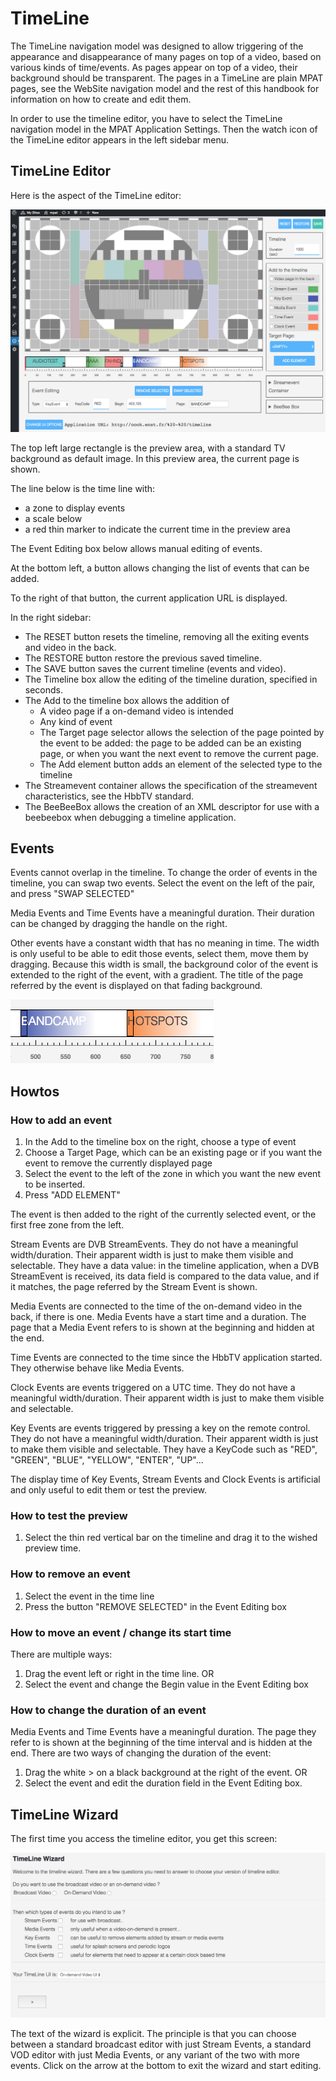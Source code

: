 # TimeLine

The TimeLine navigation model was designed to allow triggering of the appearance and 
disappearance of many pages on top of a video, based on various kinds of time/events.
As pages appear on top of a video, their background should be transparent.
The pages in a TimeLine are plain MPAT pages, see the WebSite navigation model and the
rest of this handbook for information on how to create and edit them.

In order to use the timeline editor, you have to select the TimeLine navigation model in the
MPAT Application Settings. Then the watch icon of the TimeLine editor appears in the left sidebar menu.

## TimeLine Editor

Here is the aspect of the TimeLine editor:

![TimeLine editor](images/timelineeditor.png)

The top left large rectangle is the preview area, with a standard TV background as default image.
In this preview area, the current page is shown.

The line below is the time line with:

* a zone to display events
* a scale below
* a red thin marker to indicate the current time in the preview area

The Event Editing box below allows manual editing of events.

At the bottom left, a button allows changing the list of events that can be added.

To the right of that button, the current application URL is displayed.

In the right sidebar:

* The RESET button resets the timeline, removing all the exiting events and video in the back.
* The RESTORE button restore the previous saved timeline.
* The SAVE button saves the current timeline (events and video).
* The Timeline box allow the editing of the timeline duration, specified in seconds.
* The Add to the timeline box allows the addition of 
  * A video page if a on-demand video is intended
  * Any kind of event
  * The Target page selector allows the selection of the 
page pointed by the event to be added: the page to be added can be an existing page, or <empty>
when you want the next event to remove the current page.
  * The Add element button adds an element of the selected type to the timeline
* The Streamevent container allows the specification of the streamevent characteristics,
see the HbbTV standard.
* The BeeBeeBox allows the creation of an XML descriptor for use with a beebeebox when
debugging a timeline application.

## Events

Events cannot overlap in the timeline. To change the order of events in the timeline, 
you can swap two events. Select the event on the left of the pair, and press "SWAP SELECTED"

Media Events and Time Events have a meaningful duration. Their duration can be changed by dragging
the handle on the right.

Other events have a constant width that has no meaning in time. The width is only useful
to be able to edit those events, select them, move them by dragging. Because this width
is small, the background color of the event is extended to the right of the event, with a gradient.
The title of the page referred by the event is displayed on that fading background.

![Events](images/events.png)


## Howtos

### How to add an event

1. In the Add to the timeline box on the right, choose a type of event
1. Choose a Target Page, which can be an existing page or <empty> if you want the event
to remove the currently displayed page
1. Select the event to the left of the zone in which you want the new event to be inserted.
1. Press "ADD ELEMENT"

The event is then added to the right of the currently selected event, or the first free zone from the left.

Stream Events are DVB StreamEvents. They do not have a meaningful width/duration. 
Their apparent width is just to make them visible and selectable.
They have a data value: in the timeline application, when a DVB StreamEvent is received,
its data field is compared to the data value, and if it matches, the page referred
by the Stream Event is shown.

Media Events are connected to the time of the on-demand video in the back, if there
is one. Media Events have a start time and a duration. The page that a Media Event
refers to is shown at the beginning and hidden at the end.

Time Events are connected to the time since the HbbTV application started. They otherwise 
behave like Media Events.

Clock Events are events triggered on a UTC time. They do not have a meaningful width/duration. 
Their apparent width is just to make them visible and selectable.

Key Events are events triggered by pressing a key on the remote control.
They do not have a meaningful width/duration. 
Their apparent width is just to make them visible and selectable.
They have a KeyCode such as "RED", "GREEN", "BLUE", "YELLOW", "ENTER", "UP"...

The display time of Key Events, Stream Events and Clock Events is artificial and only
useful to edit them or test the preview.

### How to test the preview

1. Select the thin red vertical bar on the timeline and drag it to the wished preview time.

### How to remove an event

1. Select the event in the time line
1. Press the button "REMOVE SELECTED" in the Event Editing box

### How to move an event / change its start time

There are multiple ways:

1. Drag the event left or right in the time line. OR
2. Select the event and change the Begin value in the Event Editing box

### How to change the duration of an event

Media Events and Time Events have a meaningful duration. The page they refer to is 
shown at the beginning of the time interval and is hidden at the end. There are two
ways of changing the duration of the event:

1. Drag the white > on a black background at the right of the event. OR
1. Select the event and edit the duration field in the Event Editing box.

## TimeLine Wizard

The first time you access the timeline editor, you get this screen:

![TimeLine wizard](images/timelinewizard.png)

The text of the wizard is explicit. The principle is that you can choose between
a standard broadcast editor with just Stream Events, a standard VOD editor with
just Media Events, or any variant of the two with more events. Click on the arrow at 
the bottom to exit the wizard and start editing.


